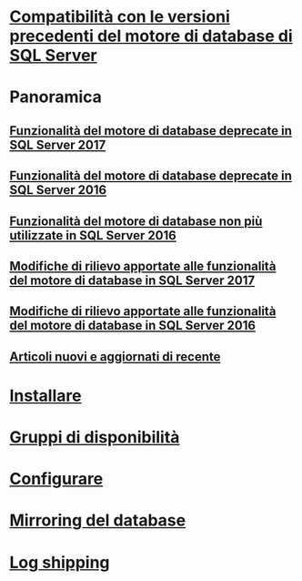# [Compatibilità con le versioni precedenti del motore di database di SQL Server](sql-server-database-engine-backward-compatibility.md)

# Panoramica
## [Funzionalità del motore di database deprecate in SQL Server 2017](deprecated-database-engine-features-in-sql-server-2017.md)  
## [Funzionalità del motore di database deprecate in SQL Server 2016](deprecated-database-engine-features-in-sql-server-2016.md)  
## [Funzionalità del motore di database non più utilizzate in SQL Server 2016](discontinued-database-engine-functionality-in-sql-server-2016.md)  
## [Modifiche di rilievo apportate alle funzionalità del motore di database in SQL Server 2017](breaking-changes-to-database-engine-features-in-sql-server-2017.md)  
## [Modifiche di rilievo apportate alle funzionalità del motore di database in SQL Server 2016](breaking-changes-to-database-engine-features-in-sql-server-2016.md)  
## [Articoli nuovi e aggiornati di recente](new-updated-database-engine.md)

# [Installare](../database-engine/install-windows/installation-for-sql-server-2016.md)
# [Gruppi di disponibilità](../database-engine/availability-groups/windows/overview-of-always-on-availability-groups-sql-server.md)
# [Configurare](../database-engine/configure-windows/sql-server-database-engine.md)
# [Mirroring del database](../database-engine/database-mirroring/the-database-mirroring-endpoint-sql-server.md)
# [Log shipping](../database-engine/log-shipping/about-log-shipping-sql-server.md)
